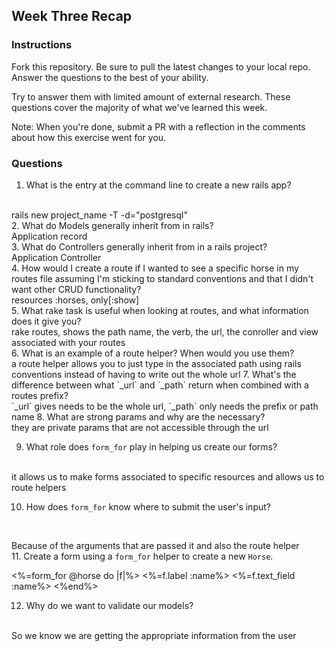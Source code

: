 ## Week Three Recap

### Instructions
Fork this repository. Be sure to pull the latest changes to your local repo. Answer the questions to the best of your ability.

Try to answer them with limited amount of external research. These questions cover the majority of what we've learned this week.

Note: When you're done, submit a PR with a reflection in the comments about how this exercise went for you.

### Questions

1. What is the entry at the command line to create a new rails app?
<br>
rails new project_name -T -d="postgresql"
<br>
2. What do Models generally inherit from in rails?
<br>
Application record
<br>
3. What do Controllers generally inherit from in a rails project?
<br>
Application Controller
<br>
4. How would I create a route if I wanted to see a specific horse in my routes file assuming I'm sticking to standard conventions and that I didn't want other CRUD functionality?
<br>
resources :horses, only[:show]
<br>
5. What rake task is useful when looking at routes, and what information does it give you?
<br>
rake routes, shows the path name, the verb, the url, the conroller and view associated with your routes
<br>
6. What is an example of a route helper? When would you use them?
<br>
a route helper allows you to just type in the associated path using rails conventions instead of having to write out the whole url
7. What's the difference between what `_url` and `_path` return when combined with a routes prefix?
  <br>
`_url` gives needs to be the whole url, `_path` only needs the prefix or path name
8. What are strong params and why are the necessary?
<br>
they are private params that are not accessible through the url
<br>

9. What role does `form_for` play in helping us create our forms?
<br>
it allows us to make forms associated to specific resources and allows us to route helpers
<br>

10. How does `form_for` know where to submit the user's input?
<br>

Because of the arguments that are passed it and also the route helper
<br>
11. Create a form using a `form_for` helper to create a new `Horse`.
<br>

<%=form_for @horse do |f|%>
<%=f.label :name%>
<%=f.text_field :name%>
<%end%>
<br>

12. Why do we want to validate our models?
<br>
So we know we are getting the appropriate information from the user
